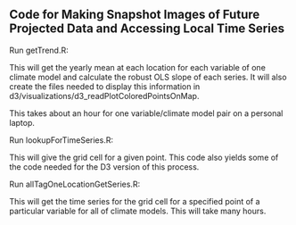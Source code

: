 ## Code for Making Snapshot Images of Future Projected Data and Accessing Local Time Series

Run getTrend.R:

This will get the yearly mean at each location for each variable of one climate model and calculate the robust OLS slope of each series. It will also create the files needed to display this information in d3/visualizations/d3_readPlotColoredPointsOnMap.

This takes about an hour for one variable/climate model pair on a personal laptop.

Run lookupForTimeSeries.R:

This will give the grid cell for a given point. This code also yields some of the code needed for the D3 version of this process.

Run allTagOneLocationGetSeries.R:

This will get the time series for the grid cell for a specified point of a particular variable for all of climate models. This will take many hours.


